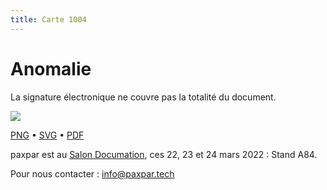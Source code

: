 ```yaml
---
title: Carte 1004
---
```


# Anomalie

La signature électronique ne couvre pas la totalité du document.


![](https://media.paxpar.tech/ludi/card_1004_recto.png)

[PNG](https://media.paxpar.tech/ludi/card_1004_recto.png) • [SVG](https://media.paxpar.tech/ludi/card_1004_recto.svg) • [PDF](https://media.paxpar.tech/ludi/card_1004_recto.pdf)

paxpar est au [Salon Documation](https://www.documation.fr/info_societe/527/paxpartech.html), ces 22, 23 et 24 mars 2022 : Stand A84.

Pour nous contacter : info@paxpar.tech


